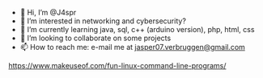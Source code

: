 - 👋 Hi, I’m @J4spr
- 👀 I’m interested in networking and cybersecurity?
- 🌱 I’m currently learning java, sql, c++ (arduino version), php, html, css
- 💞️ I’m looking to collaborate on some projects 
- 📫 How to reach me: e-mail me at jasper07.verbruggen@gmail.com

<!---
J4spr/J4spr is a ✨ special ✨ repository because its `README.md` (this file) appears on your GitHub profile.
You can click the Preview link to take a look at your changes.
--->
https://www.makeuseof.com/fun-linux-command-line-programs/
